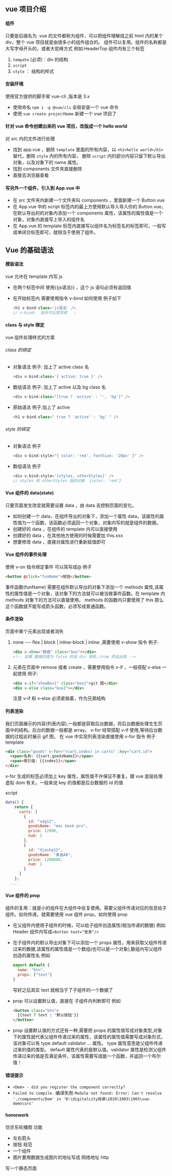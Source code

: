 ## vue 项目介绍

#### 组件

只要是后缀名为 .vue 的文件都称为组件，可以把组件理解成之前 html 内的某个 div，整个 vue 项目就是由很多小的组件组合的。
组件可以复用。组件的名称都是大写字母开头的，或者大驼峰方式 例如:HeaderTop
组件内有三个标签

1. `tempate` (必须)：div 的结构
2. `script`
3. `style` ： 结构的样式

#### 安装环境

使用官方提供的脚手架 vue-cli ,版本是 3.x

- 使用命名 `npm i -g @vue/cli` 全局安装一个 vue 命令
- 使用 `vue create projectName` 新建一个 vue 项目了

#### 针对 vue 命令创建出来的 vue 项目，改版成一个 hello world

对 src 内的文件进行处理

- 找到 app.vue ，删除 `template` 里面的所有内容，以 `<h1>hello world</h1>` 替代，删除 `style` 内的所有内容， 删除 `script` 内的部分内容只留下默认导出对象，以及对象下的 name 属性。
- 找到 components 文件夹直接删除
- 直接去浏览器查看

#### 写另外一个组件，引入到 App.vue 中

- 在 src 文件夹内新建一个文件夹叫 components ，里面新建一个 Button.vue
- 在 App.vue 中的 script 标签内的最上方使用默认导入导入你的 Button.vue，在默认导出的的对象内添加一个 components 属性，该属性的属性值是一个对象，对象内直接写上导入的组件名
- 在 App.vue 的 template 标签内直接写以组件名为标签名的标签即可，一般写成单闭合标签即可，就相当于使用了组件。

## Vue 的基础语法

#### 模板语法

vue 允许在 template 内写 js

- 在两个标签中间 使用{{js语法}} ，这个 js 语句必须有返回值
- 在开始标签内 需要使用指令 v-bind 如何使用 例子如下

  ```js
  <h1 v-bind:class='js语法' />
  // v-bind:  指令可以简写成   :
  ```

#### class 与 style 绑定

vue 组件处理样式的方案

###### class 的绑定

- 对象语法 例子: 加上了 active class 名
  ```js
  <div v-bind:class='{ active: true }' />
  ```
- 数组语法 例子: 加上了 active 以及 bg class 名
  ```js
  <div v-bind:class="[true ? 'active' : '', 'bg']" />
  ```
- 原始语法 例子:加上了 active
  ```js
  <h1 v-bind:class=" true ? 'active' : 'bg' " />
  ```

###### style 的绑定

- 对象语法 例子

  ```js
  <div v-bind:style="{ color: 'red', fontSize: '20px' }" />
  ```

- 数组语法 例子
  ```js
  <div v-bind:style='[styles, otherStyles]' />
  // styles 和 otherStyles 指的对象  {color: 'red'}
  ```

#### Vue 组件的 data(state)

只要页面发生改变就需要设置 data ，由 data 去控制页面的变化。

- 如何创建一个 data，在组件导出的对象下，添加一个属性 data，该属性的属性值为一个函数，该函数必须返回一个对象，对象内写的就是组件的数据。
- 创建好的 data ，在组件的 template 内可以直接使用
- 创建好的 data ，在其他地方使用的时候需要加 this.xxx
- 想要修改 data ，直接对属性进行重新赋值即可

#### Vue 组件的事件处理

使用 v-on 指令绑定事件 可以简写成@ 例子

```html
<button @click="funName">按钮</button>
```

事件函数(funName) 需要在组件默认导出的对象下添加一个 methods 属性,该属性的属性值是一个对象，该对象下的方法就可以被当做事件函数。在 template 内 methods 对象下的方法可以直接使用。
methods 的函数内只要使用了 this 那么这个函数就不能写成箭头函数，必须写成普通函数。

#### 条件渲染

页面中某个元素出现或者消失

1. none --- flex | block | inline-block | inline ,需要使用 v-show 指令 例子:

   ```html
   <div v-show="数据" class="box"></div>
   <!-- 如果 数据的值为 false 的话 div 消失，true 的话出现 -->
   ```

2. 元素在页面中 remove 或者 create ，需要使用指令 v-if ，一般搭配 v-else 一起使用 例子:

   ```html
   <div v-if="showBox1" class="box1">git 图</div>
   <div v-else class="box2"></div>
   ```

   注意 v-if 和 v-else 必须紧挨着，作为兄弟结构

#### 列表渲染

我们页面展示的内容(列表内容),一般都是获取后台数据，将后台数据处理生生页面中的结构。后台的数据一般都是 array。
v-for 经常搭配 v-if 使用,等待后台数据的过程此时展示 gif 图，
在 vue 中实现列表渲染直接使用 v-for 指令 例子
template

```html
<div class="goods" v-for="(cart,index) in carts" :key="cart.id">
  <span>名称: {{cart.goodsName}}</span>
  <span>索引值: {{index}}</span>
</div>
```

v-for 生成的标签必须加上 key 属性，属性值不许保证不重复。跟 vue 底层处理虚拟 dom 有关。一般来说 key 的值都是后台数据的 id 的值

script

```js
data() {
    return {
      carts: [
        {
          id: "xdg12",
          goodsName: "mac book pro",
          price: 12000,
          num: 1
        },
        {
          id: "djashg12",
          goodsName: "奥迪A8",
          price: 1200000,
          num: 1
        }
      ]
    };
  ...
```

#### Vue 组件的 prop

组件的复用：就是小的组件在大组件中反复使用。需要父组件传递对应的信息给子组件。如何传递，就需要使用 vue 组件 prop。如何使用 prop

- 在父组件内使用子组件的时候，可以给子组件创造属性(相当传递的数据) 例如 Header 组件内写成`<Button text="登录"/>`
- 在子组件内的默认导出对象下可以添加一个 props 属性，用来获取父组件传递过来的数据,该属性的属性值是一个数组(也可以是一个对象),数组内写父组件创造的属性名 例如

  ```js
  export default {
    name: "btn",
    props: ["text"]
  }
  ```

  写好之后其实 text 就相当于了子组件的一个数据了

- prop 可以设置默认值，直接在 子组件内判断即可 例如
  ```html
  <button class="btn">
    {{text ? text : '默认按钮'}}
  </button>
  ```
- prop 设置默认值的方式还有一种,需要把 props 的属性值写成对象类型,对象下的属性就代表父组件传递过来的属性，该属性的属性值需要写成对象形式，该对象可以有 type default validator ... 属性。 type 属性意思是父组件传递过来的值的类型。 default 属性代表的是默认值。validator 属性是检测父组件传递过来的值是否满足条件，该属性需要写成能一个函数，并返回一个布尔值！

#### 错误提示

- `<Dem> - did you register the component correctly?`
- `Failed to compile.` 编译失败 `Module not found: Error: Can't resolve './components/Dem' in 'D:\digitalcity授课\2019\1903\1903\vue-demo\src'`

#### homework

仿京东轮播图
功能

- 左右箭头
- 按钮
  规范
- 一个组件
- 图片要用数据生成图片的地址写成 网络地址 http

写一个静态页面

```

```
